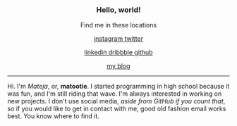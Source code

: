 <h3 align="center">Hello, world!</h3>
<p align="center">Find me in these locations</p>
<p align="center">
  <a href="https://instagram.com/mateja.lasan/" target="_blank">
    instagram
  </a>
  <a href="https://twitter.com/matootietweets/" target="_blank">
    twitter
  </a>
</p>
<p align="center">
  <a href="https://linkedin.com/in/matejalasan/" target="_blank">
    linkedin
  </a>
  <a href="https://dribbble.com/matootie/" target="_blank">
    dribbble
  </a>
  <a href="https://github.com/matootie/" target="_blank">
    github
  </a>
</p>
<p align="center">
  <a href="https://matootie.com" target="_blank">
    my blog
  </a>
</p>
<hr />
<p>Hi. I'm <em>Mateja</em>, or, <strong>matootie</strong>. I started programming in high school because it was fun, and I'm still riding that wave. I'm always interested in working on new projects. I don't use social media, <em>aside from GitHub if you count that</em>, so if you would like to get in contact with me, good old fashion email works best. You know where to find it.</p>
